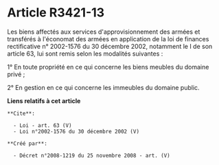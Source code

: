 # Article R3421-13

Les biens affectés aux services d'approvisionnement des armées et transférés à l'économat des armées en application de la loi
de finances rectificative n° 2002-1576 du 30 décembre 2002, notamment le I de son article 63, lui sont remis selon les
modalités suivantes : 

1° En toute propriété en ce qui concerne les biens meubles du domaine privé ; 

2° En gestion en ce qui concerne les immeubles du domaine public.

**Liens relatifs à cet article**

	**Cite**:

	  - Loi - art. 63 (V)
	  - Loi n°2002-1576 du 30 décembre 2002 (V)

	**Créé par**:

	  - Décret n°2008-1219 du 25 novembre 2008 - art. (V)
